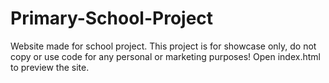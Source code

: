 # Primary-School-Project
Website made for school project.
This project is for showcase only, do not copy or use code for any personal or marketing purposes!
Open index.html to preview the site.

